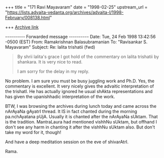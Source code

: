 +++
title = "171 Ravi Mayavaram"
date = "1998-02-25"
upstream_url = "https://lists.advaita-vedanta.org/archives/advaita-l/1998-February/008138.html"

+++
[Archive link](https://lists.advaita-vedanta.org/archives/advaita-l/1998-February/008138.html)

---------- Forwarded message ----------
Date: Tue, 24 Feb 1998 13:42:56 -0500 (EST)
From: Ramakrishnan Balasubramanian <rbalasub at ecn.purdue.edu>
To: "Ravisankar S. Mayavaram" <msr at isc.tamu.edu>
Subject: Re: lalita trishatii (fwd)

> By shrii lalita's grace I got hold of the commentary on lalita
> trishatii by shankara. It is very nice to read.
>
> I am sorry for the delay in my reply.

No problem. I am sure you must be busy juggling work and Ph.D. Yes, the
commentary is excellent. It very nicely gives the advaitic interpretation of
the trishatI. He has actually ignored he usual shAkta representations and has
given the upanishhadic interpretation of the work.

BTW, I was browsing the archives during lunch today and came across the
nArAyaNa gAyatrI thread. It IS in fact chanted during the morning pa.nchAyatana
pUjA. Usually it is chanted after the nArAyaNa sUktam. That is the tradition.
MantraLaura had mentioned vishhNu sUktam, but offhand I don't see any harm in
chanting it after the vishhNu sUktam also. But don't take my word for it,
though!

And have a deep meditation session on the eve of shivarAtrI.

Rama.

